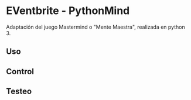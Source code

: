 # EVentbrite - PythonMind

Adaptación del juego Mastermind o "Mente Maestra", realizada en python 3.

## Uso

## Control

## Testeo
